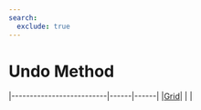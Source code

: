 ```yaml
---
search:
  exclude: true
---
```


<h1 class="heading"><span class="name">Undo Method</span></h1>

|--------------------------|------|------|
|[Grid](../objects/grid.md)|&nbsp;|&nbsp;|
